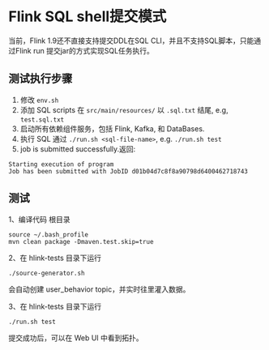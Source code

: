 # Flink SQL shell提交模式

当前，Flink 1.9还不直接支持提交DDL在SQL CLI，并且不支持SQL脚本，只能通过Flink run 提交jar的方式实现SQL任务执行。

## 测试执行步骤
1. 修改 `env.sh`
2. 添加 SQL scripts 在 `src/main/resources/` 以 `.sql.txt` 结尾, e.g, `test.sql.txt`
3. 启动所有依赖组件服务，包括 Flink, Kafka, 和 DataBases.
3. 执行 SQL 通过 `./run.sh <sql-file-name>`, e.g. `./run.sh test`
4. job is submitted successfully.返回:

```
Starting execution of program
Job has been submitted with JobID d01b04d7c8f8a90798d6400462718743
```

## 测试
1、编译代码 根目录

    source ~/.bash_profile 
    mvn clean package -Dmaven.test.skip=true

2、在 hlink-tests 目录下运行

    ./source-generator.sh

会自动创建 user_behavior topic，并实时往里灌入数据。

3、在 hlink-tests 目录下运行

    ./run.sh test

提交成功后，可以在 Web UI 中看到拓扑。
